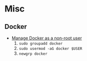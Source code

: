 # Misc

## Docker

- [Manage Docker as a non-root user](https://docs.docker.com/engine/install/linux-postinstall/)
  1. `sudo groupadd docker`
  1. `sudo usermod -aG docker $USER`
  1. `newgrp docker`
